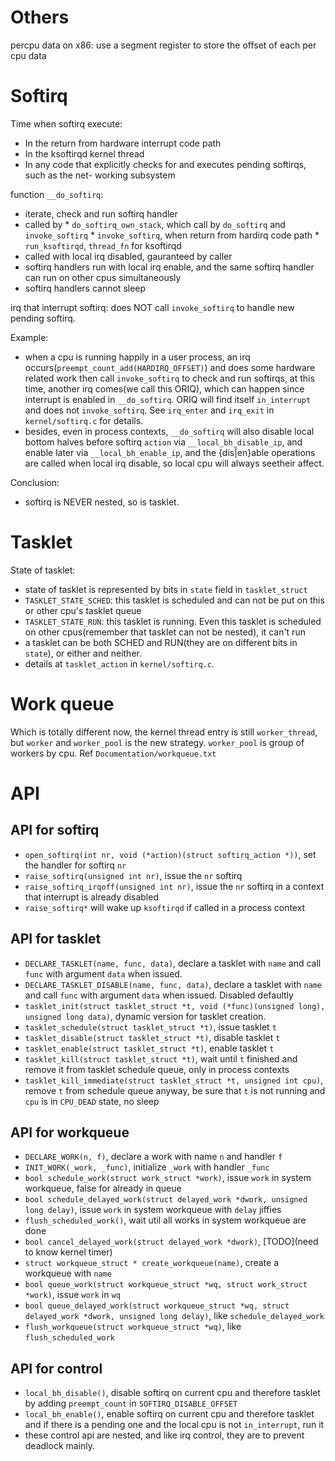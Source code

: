 # Others
percpu data on x86:
   use a segment register to store the offset of each per cpu data

# Softirq
Time when softirq execute:

   - In the return from hardware interrupt code path
   - In the ksoftirqd kernel thread
   - In any code that explicitly checks for and executes pending softirqs, such as the net-
working subsystem  

function `__do_softirq`:

   - iterate, check and run softirq handler
   - called by
    * `do_softirq_own_stack`, which call by `do_softirq` and `invoke_softirq`
    * `invoke_softirq`, when return from hardirq code path
    * `run_ksoftirqd`, `thread_fn` for ksoftirqd
   - called with local irq disabled, gauranteed by caller
   - softirq handlers run with local irq enable, and the same softirq handler can run on other cpus simultaneously
   - softirq handlers cannot sleep

irq that interrupt softirq:
   does NOT call `invoke_softirq` to handle new pending softirq.

   Example:

   - when a cpu is running happily in a user process, an irq occurs(`preempt_count_add(HARDIRQ_OFFSET)`) and does some hardware
related work then call `invoke_softirq` to check and run softirqs, at this time, another irq comes(we call this ORIQ), which
can happen since interrupt is enabled in `__do_softirq`. ORIQ will find itself `in_interrupt` and does not `invoke_softirq`.
See `irq_enter` and `irq_exit` in `kernel/softirq.c` for details.
   - besides, even in process contexts, `__do_softirq` will also disable local bottom halves before softirq `action` via 
`__local_bh_disable_ip`, and enable later via `__local_bh_enable_ip`, and the {dis|en}able operations are called when local
irq disable, so local cpu will always seetheir affect.

   Conclusion:
   - softirq is NEVER nested, so is tasklet.

# Tasklet
State of tasklet:

   - state of tasklet is represented by bits in `state` field in `tasklet_struct`
   - `TASKLET_STATE_SCHED`: this tasklet is scheduled and can not be put on this or other cpu's tasklet queue
   - `TASKLET_STATE_RUN`: this tasklet is running. Even this tasklet is scheduled on other cpus(remember that tasklet can not be nested),
it can't run
   - a tasklet can be both SCHED and RUN(they are on different bits in `state`), or either and neither.
   - details at `tasklet_action` in `kernel/softirq.c`.

# Work queue
Which is totally different now, the kernel thread entry is still `worker_thread`, but `worker` and `worker_pool` is the new strategy.
`worker_pool` is group of workers by cpu. Ref `Documentation/workqueue.txt`

# API
## API for softirq

   - `open_softirq(int nr, void (*action)(struct softirq_action *))`, set the handler for softirq `nr`
   - `raise_softirq(unsigned int nr)`, issue the `nr` softirq
   - `raise_softirq_irqoff(unsigned int nr)`, issue the `nr` softirq in a context that interrupt is already disabled
   - `raise_softirq*` will wake up `ksoftirqd` if called in a process context

## API for tasklet

   - `DECLARE_TASKLET(name, func, data)`, declare a tasklet with `name` and call `func` with argument `data` when issued.
   - `DECLARE_TASKLET_DISABLE(name, func, data)`, declare a tasklet with `name` and call `func` with argument `data` when issued. Disabled defaultly 
   - `tasklet_init(struct tasklet_struct *t, void (*func)(unsigned long), unsigned long data)`, dynamic version for tasklet creation.
   - `tasklet_schedule(struct tasklet_struct *t)`, issue tasklet `t`
   - `tasklet_disable(struct tasklet_struct *t)`, disable tasklet `t`
   - `tasklet_enable(struct tasklet_struct *t)`, enable tasklet `t`
   - `tasklet_kill(struct tasklet_struct *t)`, wait until `t` finished and remove it from tasklet schedule queue, only in process contexts
   - `tasklet_kill_immediate(struct tasklet_struct *t, unsigned int cpu)`, remove `t` from schedule queue anyway, be sure that `t` is not running
and `cpu` is in `CPU_DEAD` state, no sleep

## API for workqueue
   - `DECLARE_WORK(n, f)`, declare a work with name `n` and handler `f`
   - `INIT_WORK(_work, _func)`, initialize `_work` with handler `_func`
   - `bool schedule_work(struct work_struct *work)`, issue `work` in system workqueue, false for already in queue
   - `bool schedule_delayed_work(struct delayed_work *dwork, unsigned long delay)`, issue `work` in system workqueue with `delay` jiffies
   - `flush_scheduled_work()`, wait util all works in system workqueue are done
   - `bool cancel_delayed_work(struct delayed_work *dwork)`, [TODO](need to know kernel timer)
   - `struct workqueue_struct * create_workqueue(name)`, create a workqueue with `name`
   - `bool queue_work(struct workqueue_struct *wq, struct work_struct *work)`, issue `work` in `wq`
   - `bool queue_delayed_work(struct workqueue_struct *wq, struct delayed_work *dwork, unsigned long delay)`, like `schedule_delayed_work`
   - `flush_workqueue(struct workqueue_struct *wq)`, like `flush_scheduled_work`

## API for control
   - `local_bh_disable()`, disable softirq on current cpu and therefore tasklet by adding `preempt_count` in `SOFTIRQ_DISABLE_OFFSET`
   - `local_bh_enable()`, enable softirq on current cpu and therefore tasklet and if there is a pending one and the local cpu is not `in_interrupt`, run it
   - these control api are nested, and like irq control, they are to prevent deadlock mainly.
